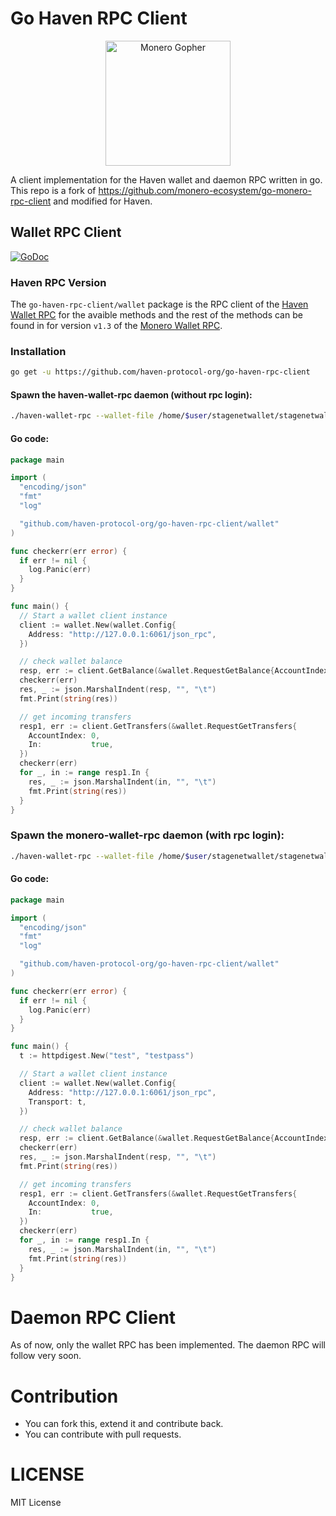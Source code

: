 Go Haven RPC Client
====================

<p align="center">
<img src="https://github.com/monero-ecosystem/go-monero-rpc-client/raw/master/media/img/monero_gopher.png" alt="Monero Gopher" width="200" />
</p>

A client implementation for the Haven wallet and daemon RPC written in go.
This repo is a fork of https://github.com/monero-ecosystem/go-monero-rpc-client and modified for Haven.

## Wallet RPC Client

[![GoDoc](https://godoc.org/github.com/monero-ecosystem/go-monero-rpc-client/wallet?status.svg)](https://godoc.org/github.com/monero-ecosystem/go-monero-rpc-client/wallet)

### Haven RPC Version
The ```go-haven-rpc-client/wallet``` package is the RPC client of the [Haven Wallet RPC](https://docs.havenprotocol.org/rpc/1.2.9q/RPC_API.html) for the avaible methods and 
the rest of the methods can be found in for version `v1.3` of the [Monero Wallet RPC](https://www.getmonero.org/resources/developer-guides/wallet-rpc.html).

### Installation

```sh
go get -u https://github.com/haven-protocol-org/go-haven-rpc-client
```

#### Spawn the haven-wallet-rpc daemon (without rpc login):

```sh
./haven-wallet-rpc --wallet-file /home/$user/stagenetwallet/stagenetwallet --stagenet --rpc-bind-port 6061 --password 'mystagenetwalletpassword' --disable-rpc-login
```

#### Go code:

```Go
package main

import (
  "encoding/json"
  "fmt"
  "log"

  "github.com/haven-protocol-org/go-haven-rpc-client/wallet"
)

func checkerr(err error) {
  if err != nil {
    log.Panic(err)
  }
}

func main() {
  // Start a wallet client instance
  client := wallet.New(wallet.Config{
    Address: "http://127.0.0.1:6061/json_rpc",
  })

  // check wallet balance
  resp, err := client.GetBalance(&wallet.RequestGetBalance{AccountIndex: 0, AssetType: "XHV"})
  checkerr(err)
  res, _ := json.MarshalIndent(resp, "", "\t")
  fmt.Print(string(res))

  // get incoming transfers
  resp1, err := client.GetTransfers(&wallet.RequestGetTransfers{
    AccountIndex: 0,
    In:           true,
  })
  checkerr(err)
  for _, in := range resp1.In {
    res, _ := json.MarshalIndent(in, "", "\t")
    fmt.Print(string(res))
  }
}
```

### Spawn the monero-wallet-rpc daemon (with rpc login):

```sh
./haven-wallet-rpc --wallet-file /home/$user/stagenetwallet/stagenetwallet --stagenet --rpc-bind-port 6061 --password 'mystagenetwalletpassword' --rpc-login test:testpass
```

#### Go code:

```Go
package main

import (
  "encoding/json"
  "fmt"
  "log"

  "github.com/haven-protocol-org/go-haven-rpc-client/wallet"
)

func checkerr(err error) {
  if err != nil {
    log.Panic(err)
  }
}

func main() {
  t := httpdigest.New("test", "testpass")

  // Start a wallet client instance
  client := wallet.New(wallet.Config{
    Address: "http://127.0.0.1:6061/json_rpc",
    Transport: t,
  })

  // check wallet balance
  resp, err := client.GetBalance(&wallet.RequestGetBalance{AccountIndex: 0, AssetType: "XHV"})
  checkerr(err)
  res, _ := json.MarshalIndent(resp, "", "\t")
  fmt.Print(string(res))

  // get incoming transfers
  resp1, err := client.GetTransfers(&wallet.RequestGetTransfers{
    AccountIndex: 0,
    In:           true,
  })
  checkerr(err)
  for _, in := range resp1.In {
    res, _ := json.MarshalIndent(in, "", "\t")
    fmt.Print(string(res))
  }
}
```

# Daemon RPC Client

As of now, only the wallet RPC has been implemented. The daemon RPC will follow very soon.

# Contribution
* You can fork this, extend it and contribute back.
* You can contribute with pull requests.

# LICENSE
MIT License